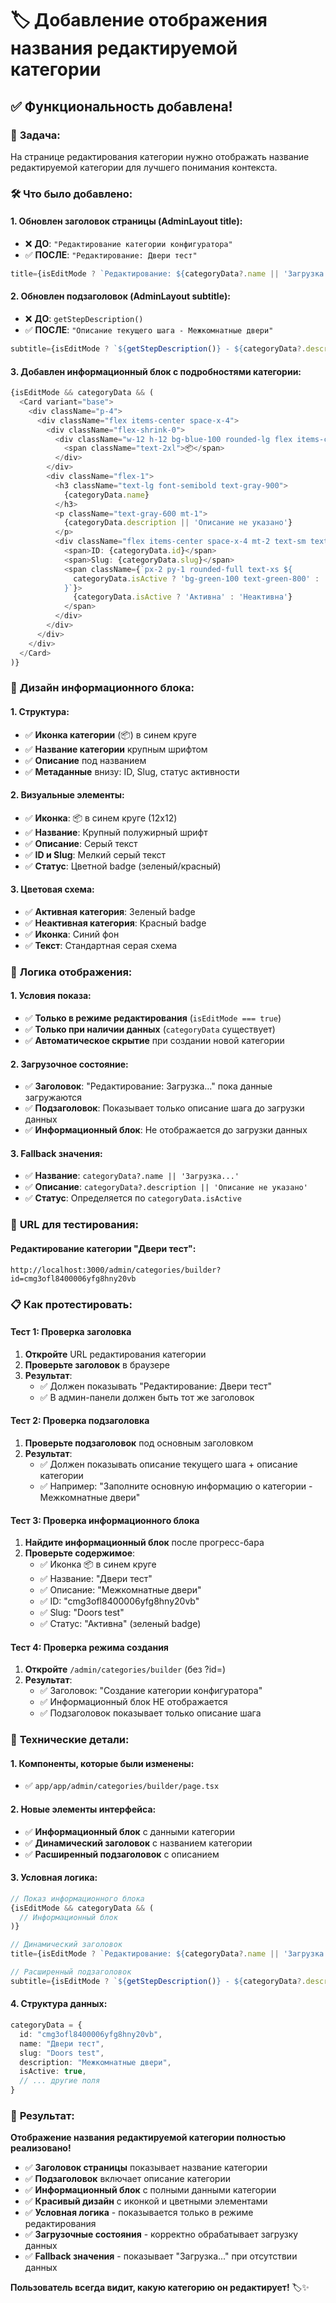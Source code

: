 # 🏷️ Добавление отображения названия редактируемой категории

## ✅ **Функциональность добавлена!**

### 🎯 **Задача:**
На странице редактирования категории нужно отображать название редактируемой категории для лучшего понимания контекста.

### 🛠️ **Что было добавлено:**

#### **1. Обновлен заголовок страницы (AdminLayout title):**
- ❌ **ДО**: `"Редактирование категории конфигуратора"`
- ✅ **ПОСЛЕ**: `"Редактирование: Двери тест"`

```typescript
title={isEditMode ? `Редактирование: ${categoryData?.name || 'Загрузка...'}` : "Создание категории конфигуратора"}
```

#### **2. Обновлен подзаголовок (AdminLayout subtitle):**
- ❌ **ДО**: `getStepDescription()`
- ✅ **ПОСЛЕ**: `"Описание текущего шага - Межкомнатные двери"`

```typescript
subtitle={isEditMode ? `${getStepDescription()} - ${categoryData?.description || ''}` : getStepDescription()}
```

#### **3. Добавлен информационный блок с подробностями категории:**
```typescript
{isEditMode && categoryData && (
  <Card variant="base">
    <div className="p-4">
      <div className="flex items-center space-x-4">
        <div className="flex-shrink-0">
          <div className="w-12 h-12 bg-blue-100 rounded-lg flex items-center justify-center">
            <span className="text-2xl">📦</span>
          </div>
        </div>
        <div className="flex-1">
          <h3 className="text-lg font-semibold text-gray-900">
            {categoryData.name}
          </h3>
          <p className="text-gray-600 mt-1">
            {categoryData.description || 'Описание не указано'}
          </p>
          <div className="flex items-center space-x-4 mt-2 text-sm text-gray-500">
            <span>ID: {categoryData.id}</span>
            <span>Slug: {categoryData.slug}</span>
            <span className={`px-2 py-1 rounded-full text-xs ${
              categoryData.isActive ? 'bg-green-100 text-green-800' : 'bg-red-100 text-red-800'
            }`}>
              {categoryData.isActive ? 'Активна' : 'Неактивна'}
            </span>
          </div>
        </div>
      </div>
    </div>
  </Card>
)}
```

### 🎨 **Дизайн информационного блока:**

#### **1. Структура:**
- ✅ **Иконка категории** (📦) в синем круге
- ✅ **Название категории** крупным шрифтом
- ✅ **Описание** под названием
- ✅ **Метаданные** внизу: ID, Slug, статус активности

#### **2. Визуальные элементы:**
- ✅ **Иконка**: 📦 в синем круге (12x12)
- ✅ **Название**: Крупный полужирный шрифт
- ✅ **Описание**: Серый текст
- ✅ **ID и Slug**: Мелкий серый текст
- ✅ **Статус**: Цветной badge (зеленый/красный)

#### **3. Цветовая схема:**
- ✅ **Активная категория**: Зеленый badge
- ✅ **Неактивная категория**: Красный badge
- ✅ **Иконка**: Синий фон
- ✅ **Текст**: Стандартная серая схема

### 🔄 **Логика отображения:**

#### **1. Условия показа:**
- ✅ **Только в режиме редактирования** (`isEditMode === true`)
- ✅ **Только при наличии данных** (`categoryData` существует)
- ✅ **Автоматическое скрытие** при создании новой категории

#### **2. Загрузочное состояние:**
- ✅ **Заголовок**: "Редактирование: Загрузка..." пока данные загружаются
- ✅ **Подзаголовок**: Показывает только описание шага до загрузки данных
- ✅ **Информационный блок**: Не отображается до загрузки данных

#### **3. Fallback значения:**
- ✅ **Название**: `categoryData?.name || 'Загрузка...'`
- ✅ **Описание**: `categoryData?.description || 'Описание не указано'`
- ✅ **Статус**: Определяется по `categoryData.isActive`

### 🚀 **URL для тестирования:**

#### **Редактирование категории "Двери тест":**
```
http://localhost:3000/admin/categories/builder?id=cmg3ofl8400006yfg8hny20vb
```

### 📋 **Как протестировать:**

#### **Тест 1: Проверка заголовка**
1. **Откройте** URL редактирования категории
2. **Проверьте заголовок** в браузере
3. **Результат**: 
   - ✅ Должен показывать "Редактирование: Двери тест"
   - ✅ В админ-панели должен быть тот же заголовок

#### **Тест 2: Проверка подзаголовка**
1. **Проверьте подзаголовок** под основным заголовком
2. **Результат**:
   - ✅ Должен показывать описание текущего шага + описание категории
   - ✅ Например: "Заполните основную информацию о категории - Межкомнатные двери"

#### **Тест 3: Проверка информационного блока**
1. **Найдите информационный блок** после прогресс-бара
2. **Проверьте содержимое**:
   - ✅ Иконка 📦 в синем круге
   - ✅ Название: "Двери тест"
   - ✅ Описание: "Межкомнатные двери"
   - ✅ ID: "cmg3ofl8400006yfg8hny20vb"
   - ✅ Slug: "Doors test"
   - ✅ Статус: "Активна" (зеленый badge)

#### **Тест 4: Проверка режима создания**
1. **Откройте** `/admin/categories/builder` (без ?id=)
2. **Результат**:
   - ✅ Заголовок: "Создание категории конфигуратора"
   - ✅ Информационный блок НЕ отображается
   - ✅ Подзаголовок показывает только описание шага

### 🔧 **Технические детали:**

#### **1. Компоненты, которые были изменены:**
- ✅ `app/app/admin/categories/builder/page.tsx`

#### **2. Новые элементы интерфейса:**
- ✅ **Информационный блок** с данными категории
- ✅ **Динамический заголовок** с названием категории
- ✅ **Расширенный подзаголовок** с описанием

#### **3. Условная логика:**
```typescript
// Показ информационного блока
{isEditMode && categoryData && (
  // Информационный блок
)}

// Динамический заголовок
title={isEditMode ? `Редактирование: ${categoryData?.name || 'Загрузка...'}` : "Создание категории конфигуратора"}

// Расширенный подзаголовок
subtitle={isEditMode ? `${getStepDescription()} - ${categoryData?.description || ''}` : getStepDescription()}
```

#### **4. Структура данных:**
```typescript
categoryData = {
  id: "cmg3ofl8400006yfg8hny20vb",
  name: "Двери тест",
  slug: "Doors test",
  description: "Межкомнатные двери",
  isActive: true,
  // ... другие поля
}
```

### 🎉 **Результат:**

**Отображение названия редактируемой категории полностью реализовано!**

- ✅ **Заголовок страницы** показывает название категории
- ✅ **Подзаголовок** включает описание категории
- ✅ **Информационный блок** с полными данными категории
- ✅ **Красивый дизайн** с иконкой и цветными элементами
- ✅ **Условная логика** - показывается только в режиме редактирования
- ✅ **Загрузочные состояния** - корректно обрабатывает загрузку данных
- ✅ **Fallback значения** - показывает "Загрузка..." при отсутствии данных

**Пользователь всегда видит, какую категорию он редактирует!** 🏷️✨



